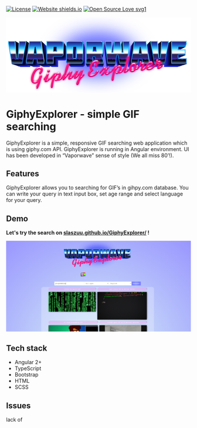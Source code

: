 [![License](https://img.shields.io/badge/License-Apache%202.0-blue.svg)](https://opensource.org/licenses/Apache-2.0) [![Website shields.io](https://img.shields.io/website-up-down-green-red/http/shields.io.svg)](https://slaszuu.github.io/GiphyExplorer/) [![Open Source Love svg1](https://badges.frapsoft.com/os/v1/open-source.svg?v=103)](https://github.com/ellerbrock/open-source-badges/)

![Logo](https://raw.githubusercontent.com/Slaszuu/GiphyExplorer/master/source/src/assets/logo%400.5x.png)
# GiphyExplorer - simple GIF searching

GiphyExplorer is a simple, responsive GIF searching web application which is using giphy.com API. GiphyExplorer is running in Angular environment. UI has been developed in “Vaporwave” sense of style (We all miss 80’!).

## Features

GiphyExplorer allows you to searching for GIF’s in gihpy.com database. You can write your query in text input box, set age range and select language for your query.

## Demo

**Let's try the search on  [slaszuu.github.io/GiphyExplorer/](https://slaszuu.github.io/GiphyExplorer/) !**

![screen shot](https://raw.githubusercontent.com/Slaszuu/GiphyExplorer/master/readme_resources/3.PNG)
## Tech stack
 - Angular 2+
 - TypeScript
 - Bootstrap
 - HTML
 - SCSS

## Issues

lack of